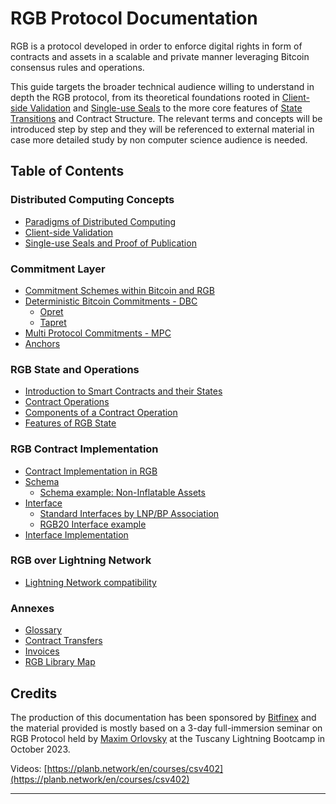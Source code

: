 # RGB Protocol Documentation

RGB is a protocol developed in order to enforce digital rights in form of contracts and assets in a scalable and private manner leveraging Bitcoin consensus rules and operations.

This guide targets the broader technical audience willing to understand in depth the RGB protocol, from its theoretical foundations rooted in [Client-side Validation](annexes/glossary.md#client-side-validation) and [Single-use Seals](annexes/glossary.md#single-use-seal) to the more core features of [State Transitions](annexes/glossary.md#state-transition) and Contract Structure. The relevant terms and concepts will be introduced step by step and they will be referenced to external material in case more detailed study by non computer science audience is needed.

## Table of Contents

### Distributed Computing Concepts

* [Paradigms of Distributed Computing](distributed-computing-concepts/paradigms-of-distributed-computing.md)
* [Client-side Validation](distributed-computing-concepts/client-side-validation.md)
* [Single-use Seals and Proof of Publication](distributed-computing-concepts/single-use-seals.md)

### Commitment Layer

* [Commitment Schemes within Bitcoin and RGB](commitment-layer/commitment-schemes.md)
* [Deterministic Bitcoin Commitments - DBC](commitment-layer/deterministic-bitcoin-commitments-dbc/)
  * [Opret](commitment-layer/deterministic-bitcoin-commitments-dbc/opret.md)
  * [Tapret](commitment-layer/deterministic-bitcoin-commitments-dbc/tapret.md)
* [Multi Protocol Commitments - MPC](commitment-layer/multi-protocol-commitments-mpc.md)
* [Anchors](commitment-layer/anchors.md)

### RGB State and Operations

* [Introduction to Smart Contracts and their States](rgb-state-and-operations/intro-smart-contract-states.md)
* [Contract Operations](rgb-state-and-operations/state-transitions.md)
* [Components of a Contract Operation](rgb-state-and-operations/components-of-a-contract-operation.md)
* [Features of RGB State](rgb-state-and-operations/features-of-rgb-state.md)

### RGB Contract Implementation

* [Contract Implementation in RGB](rgb-contract-implementation/schema-interface.md)
* [Schema](rgb-contract-implementation/schema/)
  * [Schema example: Non-Inflatable Assets](rgb-contract-implementation/schema/non-inflatable-fungible-asset-schema.md)
* [Interface](rgb-contract-implementation/interface/)
  * [Standard Interfaces by LNP/BP Association](rgb-contract-implementation/interface/standard-interfaces-by-lnp-bp-association.md)
  * [RGB20 Interface example](rgb-contract-implementation/interface/rgb20-interface-example.md)
* [Interface Implementation](rgb-contract-implementation/interface-implementation.md)

### RGB over Lightning Network

* [Lightning Network compatibility](rgb-over-lightning-network/lightning-network-compatibility.md)

### Annexes

* [Glossary](annexes/glossary.md)
* [Contract Transfers](annexes/contract-transfers.md)
* [Invoices](annexes/invoices.md)
* [RGB Library Map](annexes/rgb-library-map.md)

## Credits

The production of this documentation has been sponsored by [Bitfinex](https://www.bitfinex.com/) and the material provided is mostly based on a 3-day full-immersion seminar on RGB Protocol held by [Maxim Orlovsky](https://twitter.com/dr\_orlovsky) at the Tuscany Lightning Bootcamp in October 2023.

Videos: [https://planb.network/en/courses/csv402](https://planb.network/en/courses/csv402)

***
